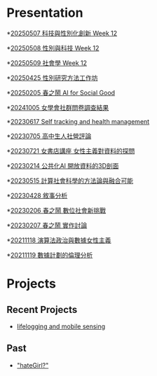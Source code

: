 # Presentation
*[20250507 科技與性別化創新 Week 12]()

*[20250508 性別與科技 Week 12]()

*[20250509 社會學 Week 12](https://docs.google.com/presentation/d/e/2PACX-1vSe4SuM1wbCcFH8_SkWpbWfS2QXlrSrQyqHwWmyWm5O9hS5IM-Et5pjTlIv5Z2cbKsC_GRZcIRqF9wB/pub?start=false&loop=false&delayms=3000)

*[20250425 性別研究方法工作坊]()

*[20250205 春之鬧 AI for Social Good]()

*[20241005 女學會社群問卷調查結果]()

*[20230617 Self tracking and health management]()

*[20230705 高中生人社營評論]()

*[20230721 女書店講座 女性主義對資料的探問]()

*[20230214 公共化AI 開放資料的3D剖面]()

*[20230515 計算社會科學的方法論與融合可能]()

*[20230428 敘事分析]()

*[20230206 春之鬧 數位社會新挑戰]()

*[20230207 春之鬧 實作討論]()


*[20211118 演算法政治與數據女性主義]()

*[20211119 數據計劃的倫理分析]()


# Projects

## Recent Projects
* [lifelogging and mobile sensing]()

## Past
* ["hateGirl?"]()

